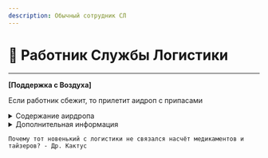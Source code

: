 ```yaml
---
description: Обычный сотрудник СЛ
---
```


# 🚗 Работник Службы Логистики

***

**\[Поддержка с Воздуха]**

Если работник сбежит, то прилетит аидроп с припасами

<details>

<summary>Содержание аирдропа</summary>

* **SCP-500**
* **A7**
* **Тайзер**
* **Обезболивающее**
* **Аптечка**
* **Адреналин**

</details>

<details>

<summary>Дополнительная информация</summary>

* **Класс**: Научный Сотрудник
* **Оружие**: **Тайзер** (50%)
* **Уровень доступа**: КК уборщика / КК учёного / КК старшего учёного
* **Особое снаряжение**: Отсутствует

</details>

`Почему тот новенький с логистики не связался насчёт медикаментов и тайзеров? - Др. Кактус`

[\
](https://zona-228-ru.gitbook.io/edryon-baton/kniga-plaginov/kastomnye-klassy/personal-kompleksa/sluzhba-logistiki/direktor-sluzhby-logistiki)
